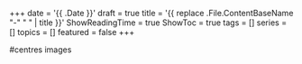 +++
date = '{{ .Date }}'
draft = true
title = '{{ replace .File.ContentBaseName "-" " " | title }}'
ShowReadingTime = true
ShowToc = true
tags = []
series = []
topics = []
featured = false
+++

<style>
.marginauto {
    margin: 10px auto 20px;
    display: block;
}
</style>
#centres images

